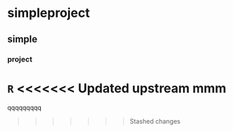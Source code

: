 # simpleproject

## simple

### project


`R`
<<<<<<< Updated upstream
 mmm
=======
qqqqqqqqq
>>>>>>> Stashed changes
